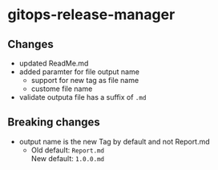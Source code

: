 # gitops-release-manager
## Changes
- updated ReadMe.md
- added paramter for file output name
    - support for new tag as file name
    - custome file name
- validate outputa file has a suffix of `.md `
## Breaking changes
- output name is the new Tag by default and not Report.md
    - Old default: `Report.md`<br> New default: `1.0.0.md`